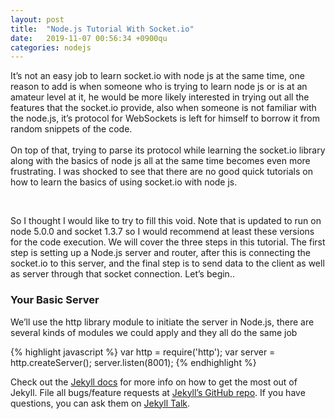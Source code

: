 ```yaml
---
layout: post
title:  "Node.js Tutorial With Socket.io"
date:   2019-11-07 00:56:34 +0900qu
categories: nodejs
---
```

It’s not an easy job to learn socket.io with node js at the same time, one reason to add is when someone who is trying to learn node js or is at an amateur level at it, he would be more likely interested in trying out all the features that the socket.io provide, also when someone is not familiar with the node.js, it’s protocol for WebSockets is left for himself to borrow it from random snippets of the code. 
<br><br>
On top of that, trying to parse its protocol while learning the socket.io library along with the basics of node js all at the same time becomes even more frustrating. I was shocked to see that there are no good quick tutorials on how to learn the basics of using socket.io with node js.

<br>
<p>
So I thought I would like to try to fill this void. Note that is updated to run on node 5.0.0 and socket 1.3.7 so I would recommend at least these versions for the code execution. We will cover the three steps in this tutorial. The first step is setting up a Node.js server and router, after this is connecting the socket.io to this server, and the final step is to send data to the client as well as server through that socket connection. Let’s begin..
</p>

<h3>Your Basic Server</h3>
We’ll use the http library module to initiate the server in Node.js, there are several kinds of modules we could apply and they all do the same job


{% highlight javascript %}
   var http = require('http');
   var server = http.createServer();
   server.listen(8001);
{% endhighlight %}

Check out the [Jekyll docs][jekyll-docs] for more info on how to get the most out of Jekyll. File all bugs/feature requests at [Jekyll’s GitHub repo][jekyll-gh]. If you have questions, you can ask them on [Jekyll Talk][jekyll-talk].

[jekyll-docs]: https://jekyllrb.com/docs/home
[jekyll-gh]:   https://github.com/jekyll/jekyll
[jekyll-talk]: https://talk.jekyllrb.com/
